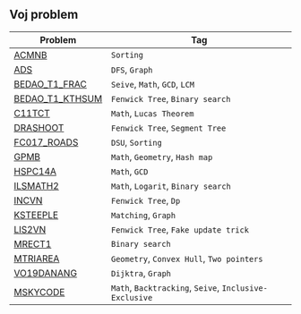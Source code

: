## Voj problem
| Problem                               | Tag |
| -----------                           | ----------- |
| [ACMNB](ACMNB)                        | `Sorting` |
| [ADS](ADS)                            | `DFS`, `Graph` |
| [BEDAO_T1_FRAC](BEDAO_T1_FRAC)        | `Seive`, `Math`, `GCD`, `LCM` |
| [BEDAO_T1_KTHSUM](BEDAO_T1_KTHSUM)    | `Fenwick Tree`, `Binary search` |
| [C11TCT](C11TCT)                      | `Math`, `Lucas Theorem` |
| [DRASHOOT](DRASHOOT)                  | `Fenwick Tree`, `Segment Tree` |
| [FC017_ROADS](FC017_ROADS)            | `DSU`, `Sorting` |
| [GPMB](GPMB)                          | `Math`, `Geometry`, `Hash map` |
| [HSPC14A](HSPC14A)                    | `Math`, `GCD` |
| [ILSMATH2](ILSMATH2)                  | `Math`, `Logarit`, `Binary search` |
| [INCVN](INCVN)                        | `Fenwick Tree`, `Dp` |
| [KSTEEPLE](KSTEEPLE)                  | `Matching`, `Graph` |
| [LIS2VN](LIS2VN)                      | `Fenwick Tree`, `Fake update trick` |
| [MRECT1](MRECT1)                      | `Binary search` |
| [MTRIAREA](MTRIAREA)                  | `Geometry`, `Convex Hull`, `Two pointers` |
| [VO19DANANG](VO19DANANG)              | `Dijktra`, `Graph` |
| [MSKYCODE](MSKYCODE)                  | `Math`, `Backtracking`, `Seive`, `Inclusive-Exclusive` |